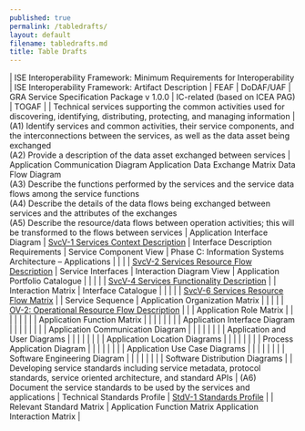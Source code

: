 ```yaml
---
published: true
permalink: /tabledrafts/
layout: default
filename: tabledrafts.md
title: Table Drafts
---
```


| ISE Interoperability Framework: Minimum Requirements for Interoperability | ISE Interoperability Framework: Artifact Description | FEAF | DoDAF/UAF | GRA Service Specification Package v 1.0.0 | IC-related (based on ICEA PAG) | TOGAF |
| Technical services supporting the common activities used for discovering, identifying, distributing, protecting, and managing information | (A1) Identify services and common activities, their service components, and the interconnections between the services, as well as the data asset being exchanged <br/> (A2) Provide a description of the data asset exchanged between services | Application Communication Diagram Application Data Exchange Matrix Data Flow Diagram <br/> (A3) Describe the functions performed by the services and the service data flows among the service functions <br/> (A4) Describe the details of the data flows being exchanged between services and the attributes of the exchanges <br/> (A5) Describe the resource/data flows between operation activities; this will be transformed to the flows between services | Application Interface Diagram | [SvcV-1 Services Context Description](http://dodcio.defense.gov/dodaf20/dodaf20_services1.aspx) | Interface Description Requirements | Service Component View | Phase C: Information Systems Architecture – Applications |
| | | [SvcV-2 Services Resource Flow Description](http://dodcio.defense.gov/dodaf20/dodaf20_services2.aspx) | Service Interfaces | Interaction Diagram View | Application Portfolio Catalogue |
| | | | [SvcV-4 Services Functionality  Description](http://dodcio.defense.gov/dodaf20/dodaf20_services4.aspx) | | Interaction Matrix | Interface Catalogue | 
| | | | [SvcV-6 Services Resource Flow Matrix](http://dodcio.defense.gov/dodaf20/dodaf20_services6.aspx) | | Service Sequence | Application Organization Matrix | 
| | | | [OV-2: Operational Resource Flow Description](http://dodcio.defense.gov/dodaf20/dodaf20_ov2.aspx) | | | Application Role Matrix | 
| | | | | | | Application Function Matrix |
| | | | | | | Application Interface Diagram |
| | | | | | | Application Communication Diagram | 
| | | | | | | Application and User Diagrams | 
| | | | | | | Application Location Diagrams | 
| | | | | | | Process Application Diagram | 
| | | | | | | Application Use Case Diagrams | 
| | | | | | | Software Engineering Diagram | 
| | | | | | | Software Distribution Diagrams |
| Developing service standards including service metadata, protocol standards, service oriented architecture, and standard APIs | (A6) Document the service standards to be used by the services and applications | Technical Standards Profile | [StdV-1 Standards Profile](http://dodcio.defense.gov/dodaf20/dodaf20_stdv1.aspx) |  | Relevant Standard Matrix | Application Function Matrix Application Interaction Matrix |
